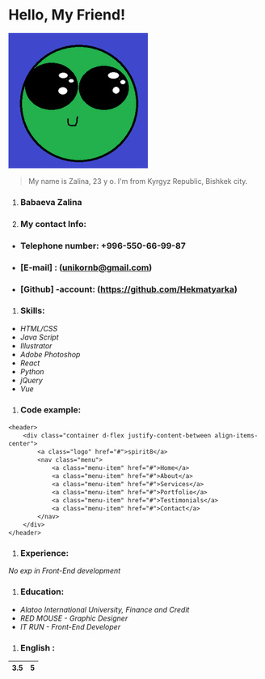# Hello, My Friend!
![My Face](/img/unknown21.png) 
> My name is Zalina, 23 y o. I'm from Kyrgyz Republic, Bishkek city.
1. ### Babaeva Zalina 
1. ### My contact Info: 
* ### Telephone number: +996-550-66-99-87
* ### [E-mail] : (unikornb@gmail.com)
* ### [Github] -account: (https://github.com/Hekmatyarka)
1. ### Skills:
* *HTML/CSS*
* *Java Script*
* *Illustrator*
* *Adobe Photoshop*
* *React*
* *Python*
* *jQuery*
* *Vue*
1. ### Code example: 
```
<header>
    <div class="container d-flex justify-content-between align-items-center">
        <a class="logo" href="#">spirit8</a>
        <nav class="menu">
            <a class="menu-item" href="#">Home</a>
            <a class="menu-item" href="#">About</a>
            <a class="menu-item" href="#">Services</a>
            <a class="menu-item" href="#">Portfolio</a>
            <a class="menu-item" href="#">Testimonials</a>
            <a class="menu-item" href="#">Contact</a>
        </nav>
    </div>
</header>
```
1. ### Experience: 
*No exp in Front-End development*
1. ### Education: 
* *Alatoo International University, Finance and Credit*
* *RED MOUSE - Graphic Designer*
* *IT RUN - Front-End Developer*
1. ### English :
3.5 | 5
------------ | -------------
